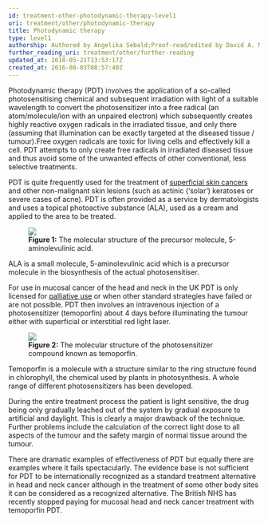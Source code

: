 ```yaml
---
id: treatment-other-photodynamic-therapy-level1
uri: treatment/other/photodynamic-therapy
title: Photodynamic therapy
type: level1
authorship: Authored by Angelika Sebald;Proof-read/edited by David A. Mitchell
further_reading_uri: treatment/other/further-reading
updated_at: 2018-05-21T13:53:17Z
created_at: 2016-08-03T08:57:40Z
---
```


<p>Photodynamic therapy (PDT) involves the application of a so-called
    photosensitising chemical and subsequent irradiation with
    light of a suitable wavelength to convert the photosensitizer
    into a free radical (an atom/molecule/ion with an unpaired
    electron) which subsequently creates highly reactive oxygen
    radicals in the irradiated tissue, and only there (assuming
    that illumination can be exactly targeted at the diseased
    tissue / tumour).Free oxygen radicals are toxic for living
    cells and effectively kill a cell. PDT attempts to only create
    free radicals in irradiated diseased tissue and thus avoid
    some of the unwanted effects of other conventional, less
    selective treatments.</p>
<p>PDT is quite frequently used for the treatment of <a href="/diagnosis/a-z/cancer/facial-skin">superficial skin cancers</a>    and other non-malignant skin lesions (such as actinic (‘solar’)
    keratoses or severe cases of acne). PDT is often provided
    as a service by dermatologists and uses a topical photoactive
    substance (ALA), used as a cream and applied to the area
    to be treated.</p>
<figure><img src="/treatment/other/photodynamic-therapy/figure1.png">
    <figcaption><strong>Figure 1:</strong> The molecular structure of the
        precursor molecule, 5-aminolevulinic acid.</figcaption>
</figure>
<p>ALA is a small molecule, 5-aminolevulinic acid which is a precursor
    molecule in the biosynthesis of the actual photosensitiser.</p>
<p>For use in mucosal cancer of the head and neck in the UK PDT
    is only licensed for <a href="/treatment/timelines/palliative-care">palliative use</a>    or when other standard strategies have failed or are not
    possible. PDT then involves an intravenous injection of a
    photosensitizer (temoporfin) about 4 days before illuminating
    the tumour either with superficial or interstitial red light
    laser.</p>
<figure><img src="/treatment/other/photodynamic-therapy/figure2.png">
    <figcaption><strong>Figure 2:</strong> The molecular structure of the
        photosensitizer compound known as temoporfin.</figcaption>
</figure>
<p>Temoporfin is a molecule with a structure similar to the ring
    structure found in chlorophyll, the chemical used by plants
    in photosynthesis. A whole range of different photosensitizers
    has been developed.</p>
<p>During the entire treatment process the patient is light sensitive,
    the drug being only gradually leached out of the system by
    gradual exposure to artificial and daylight. This is clearly
    a major drawback of the technique. Further problems include
    the calculation of the correct light dose to all aspects
    of the tumour and the safety margin of normal tissue around
    the tumour.</p>
<p>There are dramatic examples of effectiveness of PDT but equally
    there are examples where it fails spectacularly. The evidence
    base is not sufficient for PDT to be internationally recognized
    as a standard treatment alternative in head and neck cancer
    although in the treatment of some other body sites it can
    be considered as a recognized alternative. The British NHS
    has recently stopped paying for mucosal head and neck cancer
    treatment with temoporfin PDT.</p>
